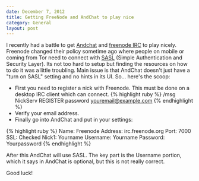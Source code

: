 ```yaml
---
date: December 7, 2012
title: Getting FreeNode and AndChat to play nice
category: General
layout: post
---
```


I recently had a battle to get [Andchat](http://www.andchat.net/) and [freenode IRC](http://freenode.net/) to play nicely. Freenode changed their policy sometime ago where people on mobile or coming from Tor need to connect with [SASL](http://freenode.net/sasl/) (Simple Authentication and Security Layer). Its not too hard to setup but finding the resources on how to do it was a little troubling. Main issue is that AndChat doesn't just have a "turn on SASL" setting and no hints in its UI. So... here's the scoop:


* First you need to register a nick with Freenode. This must be done on a desktop IRC client which can connect. 
{% highlight ruby %}
/msg NickServ REGISTER password youremail@example.com
{% endhighlight %}
* Verify your email address.
* Finally go into AndChat and put in your settings:

{% highlight ruby %}
Name: Freenode
Address: irc.freenode.org
Port: 7000
SSL: Checked
Nick1: Yourname
Username: Yourname
Password: Yourpassword
{% endhighlight %}

After this AndChat will use SASL. The key part is the Username portion, which it says in AndChat is optional, but this is not really correct. 

Good luck!